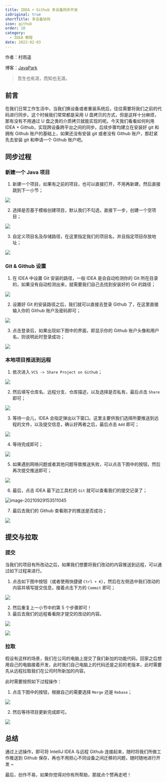 ```yaml
---
title: IDEA + Github 多设备同步开发
isOriginal: true
shortTitle: 多设备协同
icon: github
order: 10
category:
  - IDEA 教程
date: 2022-02-03
---
```



作者：村雨遥

博客：[JavaPark](https://cunyu1943.github.io/JavaPark)

>   吾生也有涯，而知也无涯。




## 前言

在我们日常工作生活中，当我们换设备或者重装系统后，往往需要将我们之前的代码进行同步。这个时候我们常常都是采用 U 盘拷贝的方式，但是这样十分麻烦，那有没有不用通过 U 盘之类的介质拷贝就能实现的呢。今天我们看看如何利用 IDEA + Github，实现跨设备跨平台之间的同步。后续步骤均建立在安装好 git 和拥有 Github 账户的基础上，如果还没有安装 git 或者没有 Github 账户，那赶紧先去安装 git 和申请一个 Github 账户吧。

## 同步过程

### 新建一个 Java 项目

1.   新建一个项目，如果有之前的项目，也可以直接打开，不用再新建，然后直接跳到下一小节；

![](https://imgconvert.csdnimg.cn/aHR0cHM6Ly91cGxvYWQtaW1hZ2VzLmppYW5zaHUuaW8vdXBsb2FkX2ltYWdlcy85NzQ3MzUwLTYxMDYwNTQzZGYwNjNkMjkucG5n?x-oss-process=image/format,png)

2.   选择是否基于模板创建项目，默认我们不勾选，直接下一步，创建一个空项目；

![](https://imgconvert.csdnimg.cn/aHR0cHM6Ly91cGxvYWQtaW1hZ2VzLmppYW5zaHUuaW8vdXBsb2FkX2ltYWdlcy85NzQ3MzUwLTg1ZTg2NWRmYjIzZTI3NDQucG5n?x-oss-process=image/format,png)

3.   自定义项目名及存储路径，在这里指定我们的项目名，并且指定项目存放地址；

![](https://imgconvert.csdnimg.cn/aHR0cHM6Ly91cGxvYWQtaW1hZ2VzLmppYW5zaHUuaW8vdXBsb2FkX2ltYWdlcy85NzQ3MzUwLWNkNDY3NmZmZjhkNzI0NGUucG5n?x-oss-process=image/format,png)

### Git & Github 设置

1.   在 IDEA 中设置 Git 安装的路径，一般 IDEA 是会自动检测你的 Git 所在目录的，如果没有自动检测出来，就需要我们自己去找到安装好的 Git 的路径；

![](https://img-blog.csdnimg.cn/img_convert/7b113b43b648baa6b42cb2c96ecc812f.png)

2.   设置好 Git 的安装路径之后，我们就可以直接去登录 Github 了，在这里直接输入你的 Github 账户及密码即可；

![](https://imgconvert.csdnimg.cn/aHR0cHM6Ly91cGxvYWQtaW1hZ2VzLmppYW5zaHUuaW8vdXBsb2FkX2ltYWdlcy85NzQ3MzUwLTY4MGUyNmFjNGZlMGFiZGIucG5n?x-oss-process=image/format,png)

3.   点击登录后，如果出现如下图中的界面，即显示你的 Github 账户头像和用户名，则说明此时登录成功；

![](https://img-blog.csdnimg.cn/img_convert/ca55bb228beae77e6830b467b1daa8c1.png)

### 本地项目推送到远程

1.   依次进入 `VCS -> Share Project on Github`；

![](https://img-blog.csdnimg.cn/img_convert/6856782b2cee244d841b505594ee8b9e.png)

2.   然后填写仓库名、远程分支、仓库描述，以及选择是否私有，最后点击 `Share` 即可；

![](https://img-blog.csdnimg.cn/img_convert/9ef217c8e86d9e7dfd9f4509ac694df0.png)

3.   等待一会儿，IDEA 会指定弹出以下窗口。这里主要供我们选择所要推送到远程的文件，以及提交信息，确认好两者之后，最后点击 `Add` 即可；

![](https://img-blog.csdnimg.cn/img_convert/e30c5a021e65bf5150517373b40bfb60.png)

4.   等待完成即可；

![](https://img-blog.csdnimg.cn/img_convert/4dbe85ee1014d858a45102a4e074ee75.png)

5.   如果遇到网络问题或者其他问题导致推送失败，可以点击下图中的按钮，然后再次提交推送即可；

![](https://img-blog.csdnimg.cn/img_convert/b59204cc24a675aa9a7df00c86c656a7.png)

6.   最后，点击 IDEA 最下边工具栏的 `Git` 就可以查看我们的提交记录了；

![image-20210929153511045](https://img-blog.csdnimg.cn/img_convert/53ed96db0490945a616b998d928b305d.png)

7.   最后去我们的 Github 查看刚才的推送是否成功；

![](https://img-blog.csdnimg.cn/img_convert/4e6727b105f6180fda0ffcce02fc031a.png)

## 提交与拉取

### 提交

当我们的项目有所改动之后，如果我们想要将我们改动的内容推送到远程，可以通过如下过程来进行。

1.   点击如下图中按钮（或者使用快捷键 `Ctrl + K`），然后在左侧选中我们改动的内容并填写提交信息，接着点击下方的 `Commit` 即可；

![](https://img-blog.csdnimg.cn/img_convert/3032525852ea36bf1d808f21b9d577f0.png)

2.   然后重复上一小节中的第 5 个步骤即可！
3.   最后去我们的远程看看刚才提交的改动的内容。

![](https://img-blog.csdnimg.cn/img_convert/917f87332370eb084b08a781c90ebb24.png)

![](https://img-blog.csdnimg.cn/img_convert/8cd7161e0a8d075f28ed255cc74fcd0b.png)

### 拉取

假设有这样的场景，我们在公司的电脑上提交了我们新加的功能代码，回家之后想用自己的电脑接着开发，此时我们自己电脑上的代码还是之前的老版本，此时需要先从远程拉取我们在公司时所新加的内容。

此时需要按照如下过程操作：

1.   点击下图中的按钮，根据自己的需要选择 `Merge` 还是 `Rebase`；

![](https://img-blog.csdnimg.cn/img_convert/ad97d309fd49fdbef0041e4e66031916.png)

2.   然后等待项目更新完成即可。

![](https://img-blog.csdnimg.cn/img_convert/27030994e3b70f54bbaade671e070d1f.png)

## 总结

通过上述操作，即可将 IntelliJ IDEA 与远程 Github 连接起来，随时将我们所做工作推送到 Github 保存，再也不用担心不同设备之间迁移的问题，随时随地进行开发 ~

最后，创作不易，如果你觉得对你有所帮助，那就点个赞再走吧！

